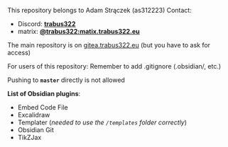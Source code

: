 This repository belongs to Adam Strączek (as312223)
Contact:
- Discord: [**trabus322**](https://discord.com/users/247381425228218368)
- matrix: [**@trabus322:matix.trabus322.eu**](https://matrix.to/#/@trabus322:matrix.trabus322.eu)

The main repository is on [gitea.trabus322.eu](https://gitea.trabus322.eu/inf9rmatics/as312223Notes) (but you have to ask for access)

For users of this repository:
Remember to add .gitignore (.obsidian/, etc.)

Pushing to **`master`** directly is not allowed

**List of Obsidian plugins**:
- Embed Code File
- Excalidraw
- Templater (*needed to use the `/templates` folder correctly*)
- Obsidian Git
- TikZJax
